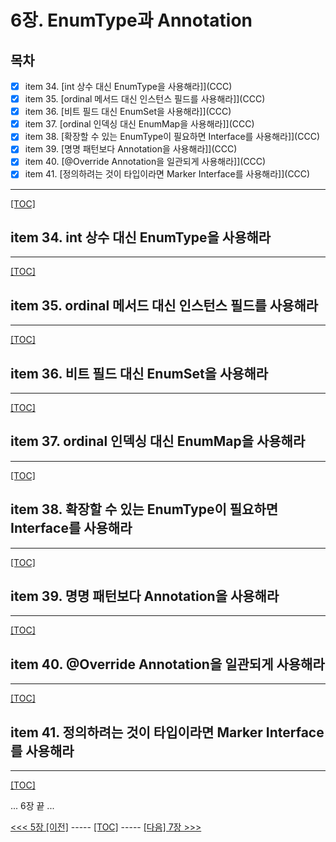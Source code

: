 # 6장. EnumType과 Annotation

## 목차

- [x] item 34. [int 상수 대신 EnumType을 사용해라]](CCC)
- [x] item 35. [ordinal 메서드 대신 인스턴스 필드를 사용해라]](CCC)
- [x] item 36. [비트 필드 대신 EnumSet을 사용해라]](CCC)
- [x] item 37. [ordinal 인덱싱 대신 EnumMap을 사용해라]](CCC)
- [x] item 38. [확장할 수 있는 EnumType이 필요하면 Interface를 사용해라]](CCC)
- [x] item 39. [명명 패턴보다 Annotation을 사용해라]](CCC)
- [x] item 40. [@Override Annotation을 일관되게 사용해라]](CCC)
- [x] item 41. [정의하려는 것이 타입이라면 Marker Interface를 사용해라]](CCC)

---------------------------------------------------------------
[[TOC]](#목차)

## __item 34. int 상수 대신 EnumType을 사용해라__


---------------------------------------------------------------
[[TOC]](#목차)

## __item 35. ordinal 메서드 대신 인스턴스 필드를 사용해라__


---------------------------------------------------------------
[[TOC]](#목차)

## __item 36. 비트 필드 대신 EnumSet을 사용해라__


---------------------------------------------------------------
[[TOC]](#목차)

## __item 37. ordinal 인덱싱 대신 EnumMap을 사용해라__


---------------------------------------------------------------
[[TOC]](#목차)

## __item 38. 확장할 수 있는 EnumType이 필요하면 Interface를 사용해라__


---------------------------------------------------------------
[[TOC]](#목차)

## __item 39. 명명 패턴보다 Annotation을 사용해라__


---------------------------------------------------------------
[[TOC]](#목차)

## __item 40. @Override Annotation을 일관되게 사용해라__


---------------------------------------------------------------
[[TOC]](#목차)

## __item 41. 정의하려는 것이 타입이라면 Marker Interface를 사용해라__


---------------------------------------------------------------
[[TOC]](#목차)


... 6장 끝 ...

[<<< 5장 [이전]](../ch05/README.md) ----- [[TOC]](#목차) -----  [[다음] 7장 >>>](../ch07/README.md)